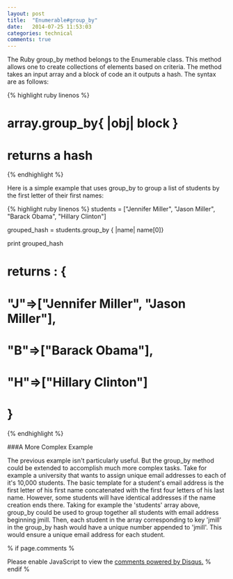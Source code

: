 ```yaml
---
layout: post
title:  "Enumerable#group_by"
date:   2014-07-25 11:53:03
categories: technical
comments: true
---
```



The Ruby group_by method belongs to the Enumerable class. This method allows one to create collections of elements based on criteria. The method takes an input array and a block of code an it outputs a hash. The syntax are as follows:

{% highlight ruby linenos %}
# array.group_by{ |obj| block }

# returns a hash
{% endhighlight %}

Here is a simple example that uses group_by to group a list of students by the first letter of their first names:

{% highlight ruby linenos %}
students = ["Jennifer Miller", "Jason Miller", "Barack Obama", "Hillary Clinton"]

grouped_hash = students.group_by { |name| name[0]}

print grouped_hash

# returns : {
# "J"=>["Jennifer Miller", "Jason Miller"], 
# "B"=>["Barack Obama"], 
# "H"=>["Hillary Clinton"]
# }
{% endhighlight %}

###A More Complex Example

The previous example isn't particularly useful. But the group_by method could be extended to accomplish much more complex tasks. Take for example a university that wants to assign unique email addresses to each of it's 10,000 students. The basic template for a student's email address is the first letter of his first name concatenated with the first four letters of his last name. However, some students will have identical addresses if the name creation ends there. Taking for example the 'students' array above, group_by could be used to group together all students with email address beginning jmill. Then, each student in the array corresponding to key 'jmill' in the group_by hash would have a unique number appended to 'jmill'. This would ensure a unique email address for each student.

% if page.comments %
<div id="disqus_thread"></div>
<script type="text/javascript">
    /* * * CONFIGURATION VARIABLES * * */
    // Required: on line below, replace text in quotes with your forum shortname
    var disqus_shortname = 'FORUM SHORTNAME GOES HERE';
    
    /* * * DON'T EDIT BELOW THIS LINE * * */
    (function() {
        var dsq = document.createElement('script'); dsq.type = 'text/javascript'; dsq.async = true;
        dsq.src = '//' + disqus_shortname + '.disqus.com/embed.js';
        (document.getElementsByTagName('head')[0] || document.getElementsByTagName('body')[0]).appendChild(dsq);
    })();
</script>
<noscript>Please enable JavaScript to view the <a href="https://disqus.com/?ref_noscript" rel="nofollow">comments powered by Disqus.</a></noscript>
% endif %